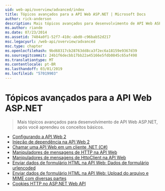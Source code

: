 ```yaml
---
uid: web-api/overview/advanced/index
title: Tópicos avançados para a API Web ASP.NET | Microsoft Docs
author: rick-anderson
description: Mais tópicos avançados para desenvolvimento de API Web ASP.NET, após você aprendeu os conceitos básicos.
ms.author: riande
ms.date: 07/23/2014
ms.assetid: 7404a0f1-52f7-410c-abd0-c96bab52d217
msc.legacyurl: /web-api/overview/advanced
msc.type: chapter
ms.openlocfilehash: 9bd68317cb28763dd8ca3f2ec6a18159e9367d39
ms.sourcegitcommit: 24b1f6decbb17bb22a45166e5fdb0845c65af498
ms.translationtype: MT
ms.contentlocale: pt-BR
ms.lasthandoff: 03/01/2019
ms.locfileid: "57019903"
---
```

<a name="advanced-topics-for-aspnet-web-api"></a>Tópicos avançados para a API Web ASP.NET
====================
> Mais tópicos avançados para desenvolvimento de API Web ASP.NET, após você aprendeu os conceitos básicos.


- [Configurando a API Web 2](configuring-aspnet-web-api.md)
- [Injeção de dependência na API Web 2](dependency-injection.md)
- [Chamar uma API Web em um cliente .NET (C#)](calling-a-web-api-from-a-net-client.md)
- [Manipuladores de mensagens de HTTP na API Web](http-message-handlers.md)
- [Manipuladores de mensagens de HttpClient na API Web](httpclient-message-handlers.md)
- [Enviar dados de formulário HTML na API Web: Dados de formulário urlencoded](sending-html-form-data-part-1.md)
- [Enviar dados de formulário HTML na API Web: Upload do arquivo e MIME com diversas partes](sending-html-form-data-part-2.md)
- [Cookies HTTP no ASP.NET Web API](http-cookies.md)
